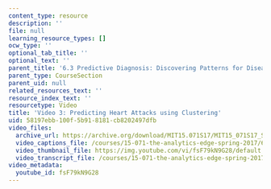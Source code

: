 ```yaml
---
content_type: resource
description: ''
file: null
learning_resource_types: []
ocw_type: ''
optional_tab_title: ''
optional_text: ''
parent_title: '6.3 Predictive Diagnosis: Discovering Patterns for Disease Detection '
parent_type: CourseSection
parent_uid: null
related_resources_text: ''
resource_index_text: ''
resourcetype: Video
title: 'Video 3: Predicting Heart Attacks using Clustering'
uid: 58197ebb-100f-5b91-8181-cb8202497dfb
video_files:
  archive_url: https://archive.org/download/MIT15.071S17/MIT15_071S17_Session_6.3.05_300k.mp4
  video_captions_file: /courses/15-071-the-analytics-edge-spring-2017/6c61b85c408e5732a7a4fce704d78033_fsF79kN9G28.vtt
  video_thumbnail_file: https://img.youtube.com/vi/fsF79kN9G28/default.jpg
  video_transcript_file: /courses/15-071-the-analytics-edge-spring-2017/f1d0151c67564b4505e08432a8645778_fsF79kN9G28.pdf
video_metadata:
  youtube_id: fsF79kN9G28
---
```

